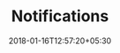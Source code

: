 ---
title: "Notifications"
date: 2018-01-16T12:57:20+05:30
layout: notifications
status: "In Process"
property: "Chalston Beach Resort"
url: /notifications/chalston-beach-resort/
slug: "chalston-beach-resort/"

---